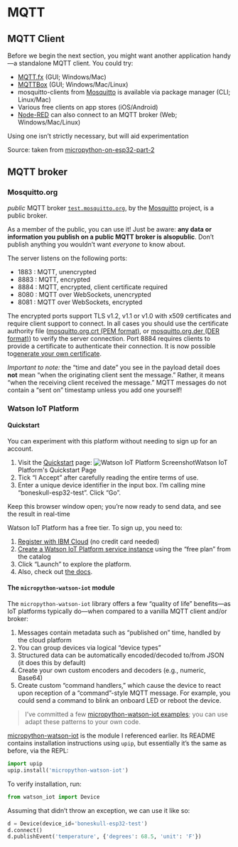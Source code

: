 # MQTT

## MQTT Client

Before we begin the next section, you might want another application handy—a standalone MQTT client. You could try:

  * [MQTT.fx](http://mqttfx.org/) (GUI; Windows/Mac)
  * [MQTTBox](http://workswithweb.com/mqttbox.html) (GUI; Windows/Mac/Linux)
  * mosquitto-clients from [Mosquitto](https://mosquitto.org/) is available via package manager (CLI; Linux/Mac)
  * Various free clients on app stores (iOS/Android)
  * [Node-RED](https://nodered.org/) can also connect to an MQTT broker (Web; Windows/Mac/Linux)

Using one isn’t strictly necessary, but will aid experimentation

Source: taken from [micropython-on-esp32-part-2](https://boneskull.com/micropython-on-esp32-part-2/)


## MQTT broker

### Mosquitto.org

*public* MQTT broker [`test.mosquitto.org`](http://test.mosquitto.org/), by the [Mosquitto](https://mosquitto.org/) project, is a public broker.

As a member of the public, you can use it! Just be aware: **any data or information you publish on a public MQTT broker is alsopublic**. Don’t publish anything you wouldn’t want *everyone* to know about.

The server listens on the following ports:

  * 1883 : MQTT, unencrypted
  * 8883 : MQTT, encrypted
  * 8884 : MQTT, encrypted, client certificate required
  * 8080 : MQTT over WebSockets, unencrypted
  * 8081 : MQTT over WebSockets, encrypted

The encrypted ports support TLS v1.2, v1.1 or v1.0 with x509 certificates and require client support to connect. In all cases you should use the certificate authority file ([mosquitto.org.crt (PEM format)](http://test.mosquitto.org/ssl/mosquitto.org.crt), or [mosquitto.org.der (DER format)](http://test.mosquitto.org/ssl/mosquitto.org.der)) to verify the server connection. Port 8884 requires clients to provide a certificate to authenticate their connection. It is now possible to[generate your own certificate](http://test.mosquitto.org/ssl).

*Important to note:* the “time and date” you see in the payload detail does **not** mean “when the originating client sent the message.” Rather, it means “when the receiving client received the message.” MQTT messages do not contain a “sent on” timestamp unless you add one yourself!

###  Watson IoT Platform

#### Quickstart

You can experiment with this platform without needing to sign up for an account.

1. Visit the [Quickstart](https://quickstart.internetofthings.ibmcloud.com/#/) page:
   ![Watson IoT Platform Screenshot](https://boneskull.com/content/images/2018/01/quickstart.png)Watson IoT Platform's Quickstart Page
2. Tick “I Accept” after carefully reading the entire terms of use.
3. Enter a unique device identifier in the input box. I’m calling mine “boneskull-esp32-test”. Click “Go”.

Keep this browser window open; you’re now ready to send data, and see the result in real-time

Watson IoT Platform has a free tier. To sign up, you need to:

1. [Register with IBM Cloud](https://console.bluemix.net/registration) (no credit card needed)
2. [Create a Watson IoT Platform service instance](https://console.bluemix.net/catalog/services/internet-of-things-platform) using the “free plan” from the catalog
3. Click “Launch” to explore the platform.
4. Also, check out [the docs](https://console.bluemix.net/docs/services/IoT/index.html).



#### The `micropython-watson-iot` module

The `micropython-watson-iot` library offers a few “quality of life” benefits—as IoT platforms typically do—when compared to a vanilla MQTT client and/or broker:

1. Messages contain metadata such as “published on” time, handled by the cloud platform
2. You can group devices via logical “device types”
3. Structured data can be automatically encoded/decoded to/from JSON (it does this by default)
4. Create your own custom encoders and decoders (e.g., numeric, Base64)
5. Create custom “command handlers,” which cause the device to react upon reception of a “command”-style MQTT message. For example, you could send a command to blink an onboard LED or reboot the device.

> I’ve committed a few [micropython-watson-iot examples](https://github.com/boneskull/micropython-watson-iot/tree/master/example); you can use adapt these patterns to your own code.

[micropython-watson-iot](https://github.com/boneskull/micropython-watson-iot) is the module I referenced earlier. Its README contains installation instructions using `upip`, but essentially it’s the same as before, via the REPL:

```python
import upip
upip.install('micropython-watson-iot')
```

To verify installation, run:

```python
from watson_iot import Device
```

Assuming that didn’t throw an exception, we can use it like so:

```python
d = Device(device_id='boneskull-esp32-test')
d.connect()
d.publishEvent('temperature', {'degrees': 68.5, 'unit': 'F'})
```